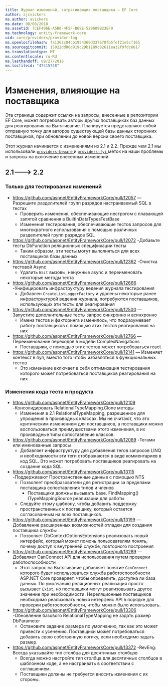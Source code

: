 ```yaml
---
title: Журнал изменений, затрагивающих поставщика — EF Core
author: ajcvickers
ms.author: avickers
ms.date: 08/08/2018
ms.assetid: 7CEF496E-A5B0-4F5F-B68E-529609B23EF9
ms.technology: entity-framework-core
uid: core/providers/provider-log
ms.openlocfilehash: fa1362c84cb1954360d337670fb5fef21e5cf165
ms.sourcegitcommit: 15022dd06d919c29b1189c82611ea32f9fdc6617
ms.translationtype: MT
ms.contentlocale: ru-RU
ms.lasthandoff: 09/27/2018
ms.locfileid: "47415748"
---
```

# <a name="provider-impacting-changes"></a>Изменения, влияющие на поставщика

Эта страница содержит ссылки на запросы, внесенные в репозитории EF Core, может потребовать авторы других поставщиках баз данных для реагирования на Вытягивание. Планируется представляют собой отправную точку для авторов существующей базы данных сторонних поставщиков, при обновлении до новой версии своего поставщика.

Этот журнал начинается с изменениями из 2.1 и 2.2. Прежде чем 2.1 мы использовали [ `providers-beware` ](https://github.com/aspnet/EntityFrameworkCore/labels/providers-beware) и [ `providers-fyi` ](https://github.com/aspnet/EntityFrameworkCore/labels/providers-fyi) меток на наши проблемы и запросы на включение внесенных изменений.

## <a name="21-----22"></a>2.1---> 2.2

### <a name="test-only-changes"></a>Только для тестирования изменений

* https://github.com/aspnet/EntityFrameworkCore/pull/12057 — Разрешите разделителей групп разрядов настраиваемый SQL в тестах
  * Проверить изменения, обеспечивающие нестрогом с плавающей запятой сравнения в BuiltInDataTypesTestBase
  * Изменения тестирования, обеспечивающие тестов запросов для многократного использования с помощью различных разделителей групп разрядов SQL
* https://github.com/aspnet/EntityFrameworkCore/pull/12072 -Добавьте тесты DbFunction реляционных спецификации тесты
  * Таким образом, эти тесты могут выполняться для всех поставщиков базы данных
* https://github.com/aspnet/EntityFrameworkCore/pull/12362 -Очистка тестовой Async
  * Удалить `Wait` вызовы, ненужные async и переименовать некоторые методы теста
* https://github.com/aspnet/EntityFrameworkCore/pull/12666 -Унифицировать инфраструктуру ведения журнала тестирования
  * Добавлен `CreateListLoggerFactory` и удалены некоторые ранее инфраструктурой ведения журнала, потребуются поставщиков, использующих эти тесты для реагирования
* https://github.com/aspnet/EntityFrameworkCore/pull/12500 — Запустите дополнительные тесты запрос синхронно и асинхронно
  * Имена тестов и факторинга изменилось, что подразумевает работу поставщиков с помощью этих тестов реагирования на них
* https://github.com/aspnet/EntityFrameworkCore/pull/12766 — Переименование переходов в модели ComplexNavigations
  * Поставщики, с помощью этих тестов может потребоваться react
* https://github.com/aspnet/EntityFrameworkCore/pull/12141 — Изменяет контекст в пул, вместо того чтобы избавляться в функциональных тестов
  * Это изменение включает в себя оптимизация тестирования которого может потребоваться поставщиков реагирования на них


### <a name="test-and-product-code-changes"></a>Изменения кода теста и продукта

* https://github.com/aspnet/EntityFrameworkCore/pull/12109 -Консолидировать RelationalTypeMapping.Clone методы
  * Изменения в 2.1 RelationalTypeMapping, разрешенное для упрощения в производных классах. Мы не считают, что это критическим изменением для поставщиков, а поставщики можно воспользоваться преимуществами этого изменения, в их производные типы сопоставление классов.
* https://github.com/aspnet/EntityFrameworkCore/pull/12069 -Тегами или именованные запросы
  * Добавляет инфраструктуру для добавления тегов запросов LINQ и необходимости эти теги отображаются в виде комментариев в код SQL. Это может потребовать поставщиков реагировать на создание кода SQL.
* https://github.com/aspnet/EntityFrameworkCore/pull/13115 -Поддерживают Пространственные данные с помощью NTS
  * Позволяет преобразователи для регистрации за пределами поставщика сопоставления типов и членов
    * Поставщики должны вызывать base. FindMapping() ITypeMappingSource реализации для работы
  * Следуйте этому шаблону, чтобы добавить поддержку пространственных к поставщику, который остается согласованным на всех поставщиков.
* https://github.com/aspnet/EntityFrameworkCore/pull/13199 — Добавление расширенных возможностей отладки для создания поставщика службы
  * Позволяет DbContextOptionsExtensions реализовать новый интерфейс, который может помочь пользователям понять, почему доступ к внутренней службе, повторного построения
* https://github.com/aspnet/EntityFrameworkCore/pull/13289 — Добавляет CanConnect API для использования путем проверки работоспособности
  * Этот запрос на Вытягивание добавляет понятие `CanConnect` которого будет использоваться служба работоспособности ASP.NET Core проверяет, чтобы определить, доступна ли база данных. По умолчанию реляционных реализация просто вызывает `Exist`, но поставщики могут реализовывать другое значение при необходимости. Нереляционные поставщиков необходимо реализовать новый интерфейс API в порядке для проверки работоспособности, чтобы можно было использовать.
* https://github.com/aspnet/EntityFrameworkCore/pull/13306 -Обновление базового RelationalTypeMapping не задать размер DbParameter
  * Остановите задание размера по умолчанию, так как это может привести к усечению. Поставщики может потребоваться добавить свою собственную логику, если необходимо задать размер.
* https://github.com/aspnet/EntityFrameworkCore/pull/13372 -RevEng: Всегда указывайте тип столбца для десятичных столбцов
  * Всегда можно настройте тип столбца для десятичных столбцов в шаблонном коде, а не настраивать в соответствии с соглашением.
  * Поставщики должны не требуется вносить изменения с их стороны.
